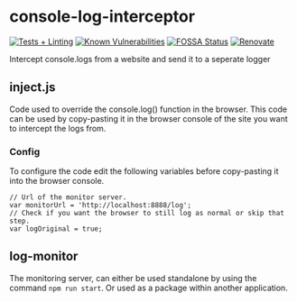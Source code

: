 # console-log-interceptor
[![Tests + Linting](https://github.com/ronaldvandenbroek/console-log-interceptor/workflows/Tests%20+%20Linting/badge.svg)](https://github.com/ronaldvandenbroek/console-log-interceptor/actions?query=workflow%3A%22Unittests+%2B+Linting%22)
[![Known Vulnerabilities](https://snyk.io/test/github/ronaldvandenbroek/console-log-interceptor/badge.svg?targetFile=package.json)](https://snyk.io/test/github/ronaldvandenbroek/console-log-interceptor?targetFile=package.json)
[![FOSSA Status](https://app.fossa.com/api/projects/git%2Bgithub.com%2Fronaldvandenbroek%2Fconsole-log-interceptor.svg?type=shield)](https://app.fossa.com/projects/git%2Bgithub.com%2Fronaldvandenbroek%2Fconsole-log-interceptor?ref=badge_shield)
[![Renovate](https://img.shields.io/badge/renovate-enabled-brightgreen.svg)](https://renovatebot.com)

Intercept console.logs from a website and send it to a seperate logger

## inject.js
Code used to override the console.log() function in the browser.
This code can be used by copy-pasting it in the browser console of the site you want to intercept the logs from.
 
### Config
To configure the code edit the following variables before copy-pasting it into the browser console.

```
// Url of the monitor server.
var monitorUrl = 'http://localhost:8888/log';
// Check if you want the browser to still log as normal or skip that step.
var logOriginal = true;
```

## log-monitor
The monitoring server, can either be used standalone by using the command `npm run start`. 
Or used as a package within another application.




